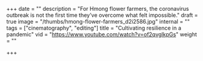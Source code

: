 +++
date = ""
description = "For Hmong flower farmers, the coronavirus outbreak is not the first time they’ve overcome what felt impossible."
draft = true
image = "/thumbs/hmong-flower-farmers_d2i2586.jpg"
internal = ""
tags = ["cinematography", "editing"]
title = "Cultivating resilience in a pandemic"
vid = "https://www.youtube.com/watch?v=of2qvglkpGs"
weight = ""

+++
